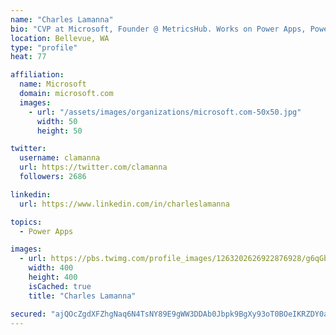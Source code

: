 ```yaml
---
name: "Charles Lamanna"
bio: "CVP at Microsoft, Founder @ MetricsHub. Works on Power Apps, Power Automate, Power Virtual Agent, Common Data Service and Dynamics 365."
location: Bellevue, WA
type: "profile"
heat: 77

affiliation:
  name: Microsoft
  domain: microsoft.com
  images:
    - url: "/assets/images/organizations/microsoft.com-50x50.jpg"
      width: 50
      height: 50

twitter:
  username: clamanna
  url: https://twitter.com/clamanna
  followers: 2686

linkedin:
  url: https://www.linkedin.com/in/charleslamanna

topics:
  - Power Apps

images:
  - url: https://pbs.twimg.com/profile_images/1263202626922876928/g6qGbHZ-_400x400.jpg
    width: 400
    height: 400
    isCached: true
    title: "Charles Lamanna"

secured: "ajQOcZgdXFZhgNaq6N4TsNY89E9gWW3DDAb0Jbpk9BgXy93oT0BOeIKRZDY0aGPtZ9noBDRpX2qM2O6hXEp8usyBr9DimSHDjOkAnFj5UEWuXlnnxCWPLLNbru3/Xj947M/nkARjdX/CZA86SODdncn77mYqWxG8asO0yD2Or08lSsC/1EHZUWN/jbtpou4vCJ99I0gsNs7ghM+lDkp7z4oN3qZZGDx19OylWKcOeKY5AYhEvXxG9rNfY29QZQsCJyr8vzDJyql8dgK+x7EgU3ZQKCkIO8BVmDwp//letU4yjUYa4eVzRGopImk9nFuCGrMXgiBQ5NTZ5XoNf0zTrapUucLaLWXp3rb6yEd0qtdOALmryYOVxXdNoFfovrdn91uCsLtqEzYEpT1oU7j9SUBjc1SEces0P3SZ53LQ4Mc=;J/r0srC2aPOgSoCmZpR4yw=="
---
```


